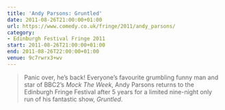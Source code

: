 ```yaml
---
title: 'Andy Parsons: Gruntled'
date: 2011-08-26T21:00:00+01:00
url: https://www.comedy.co.uk/fringe/2011/andy_parsons/
category:
- Edinburgh Festival Fringe 2011
start: 2011-08-26T21:00:00+01:00
end: 2011-08-26T22:00:00+01:00
venue: 9c7rwrx3+wv
---
```

> Panic over, he’s back! Everyone’s favourite grumbling funny man and star of BBC2’s <cite>Mock The Week</cite>, Andy Parsons returns to the Edinburgh Fringe Festival after 5 years for a limited nine-night only run of his fantastic show, <cite>Gruntled</cite>.
